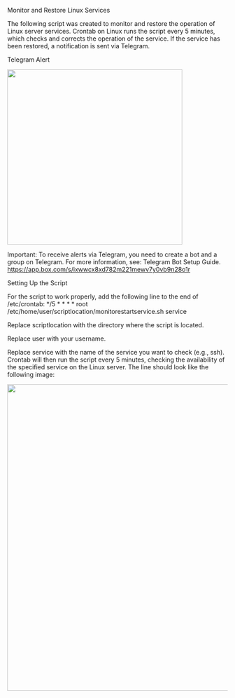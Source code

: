 Monitor and Restore Linux Services

The following script was created to monitor and restore the operation of Linux server services. Crontab on Linux runs the script every 5 minutes, which checks and corrects the operation of the service. If the service has been restored, a notification is sent via Telegram.

Telegram Alert
<div align="left">
<img src="https://private-user-images.githubusercontent.com/174636552/413313077-255e8856-8474-4761-9460-a3969738d112.jpg?jwt=eyJhbGciOiJIUzI1NiIsInR5cCI6IkpXVCJ9.eyJpc3MiOiJnaXRodWIuY29tIiwiYXVkIjoicmF3LmdpdGh1YnVzZXJjb250ZW50LmNvbSIsImtleSI6ImtleTUiLCJleHAiOjE3Mzk1MzY3MTEsIm5iZiI6MTczOTUzNjQxMSwicGF0aCI6Ii8xNzQ2MzY1NTIvNDEzMzEzMDc3LTI1NWU4ODU2LTg0NzQtNDc2MS05NDYwLWEzOTY5NzM4ZDExMi5qcGc_WC1BbXotQWxnb3JpdGhtPUFXUzQtSE1BQy1TSEEyNTYmWC1BbXotQ3JlZGVudGlhbD1BS0lBVkNPRFlMU0E1M1BRSzRaQSUyRjIwMjUwMjE0JTJGdXMtZWFzdC0xJTJGczMlMkZhd3M0X3JlcXVlc3QmWC1BbXotRGF0ZT0yMDI1MDIxNFQxMjMzMzFaJlgtQW16LUV4cGlyZXM9MzAwJlgtQW16LVNpZ25hdHVyZT0zMWRlNTJkNjJmZWZiNjAxMzczY2Y0Y2U3YzM2ZWZlOGJiNThlNzlhZjUwNjM2MWFkZjNkNDA3MDRiZTMyMWUxJlgtQW16LVNpZ25lZEhlYWRlcnM9aG9zdCJ9.Ppw4FmnnXge2MJshO6XQEYF0QImovg3nYjd4xbqC3yk"width="400px" />
</div>

Important: To receive alerts via Telegram, you need to create a bot and a group on Telegram. For more information, see: Telegram Bot Setup Guide. https://app.box.com/s/ixwwcx8xd782m221mewv7y0vb9n28o1r

Setting Up the Script

For the script to work properly, add the following line to the end of /etc/crontab:
*/5 * * * * root /etc/home/user/scriptlocation/monitorestartservice.sh service

Replace scriptlocation with the directory where the script is located.

Replace user with your username.

Replace service with the name of the service you want to check (e.g., ssh).
Crontab will then run the script every 5 minutes, checking the availability of the specified service on the Linux server. The line should look like the following image:

<div align="left">
<img src="https://private-user-images.githubusercontent.com/174636552/413313028-39120922-68b0-452b-9f3c-1fe7a0180dc0.png?jwt=eyJhbGciOiJIUzI1NiIsInR5cCI6IkpXVCJ9.eyJpc3MiOiJnaXRodWIuY29tIiwiYXVkIjoicmF3LmdpdGh1YnVzZXJjb250ZW50LmNvbSIsImtleSI6ImtleTUiLCJleHAiOjE3Mzk1MzY3MTEsIm5iZiI6MTczOTUzNjQxMSwicGF0aCI6Ii8xNzQ2MzY1NTIvNDEzMzEzMDI4LTM5MTIwOTIyLTY4YjAtNDUyYi05ZjNjLTFmZTdhMDE4MGRjMC5wbmc_WC1BbXotQWxnb3JpdGhtPUFXUzQtSE1BQy1TSEEyNTYmWC1BbXotQ3JlZGVudGlhbD1BS0lBVkNPRFlMU0E1M1BRSzRaQSUyRjIwMjUwMjE0JTJGdXMtZWFzdC0xJTJGczMlMkZhd3M0X3JlcXVlc3QmWC1BbXotRGF0ZT0yMDI1MDIxNFQxMjMzMzFaJlgtQW16LUV4cGlyZXM9MzAwJlgtQW16LVNpZ25hdHVyZT0yMTNhNGVhY2QxMjkyZDFhZDczMTFhM2FiYjdlNGZiMGQwYTkyNjI0ZjZlZDk3ZjRlM2YwZjI2ZjdhZDdmODE0JlgtQW16LVNpZ25lZEhlYWRlcnM9aG9zdCJ9.Y5onGUo_kCfMlKCviOgPOSmEy3U3kRWalXgBR7Rc7TY"width="700" />
</div>
